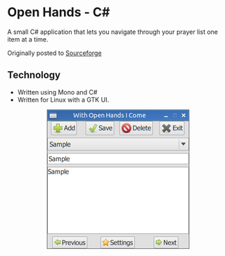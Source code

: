 # Open Hands - C#

A small C# application that lets you navigate through your prayer list one item at a time.

Originally posted to [Sourceforge](https://sourceforge.net/projects/openhands/)

## Technology
* Written using Mono and C#
* Written for Linux with a GTK UI.

<div align="center">

<img src="https://github.com/my443/open-hands-cs/blob/master/img/Screenshot1.png" alt="Screenshot #1">

</div>

